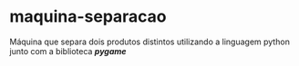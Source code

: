 # maquina-separacao
Máquina que separa dois produtos distintos utilizando a linguagem python junto com a biblioteca ***pygame***
